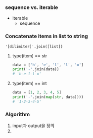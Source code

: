 ### sequence vs. iterable

- iterable
    - sequence


### Concatenate items in list to string

`'[dilimiter]'.join([list])`

1. type(item) == str

    ```python
    data = ['h', 'e', 'l', 'l', 'o']
    print('-'.join(data))
    # 'h-e-l-l-o'
    ```

2. type(item) == int

    ```python
    data = [1, 2, 3, 4, 5]
    print('-'.join(map(str, data))))
    # '1-2-3-4-5'
    ```

### Algorithm

1. input과 output을 정의
2. 